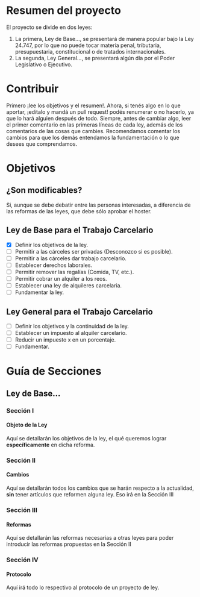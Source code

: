 # Resumen del proyecto
El proyecto se divide en dos leyes: 
1. La primera, Ley de Base..., se presentará de manera popular bajo la Ley 24.747, por lo que no puede tocar materia penal, tributaria, presupuestaria, constitucional o de tratados internacionales.
2. La segunda, Ley General..., se presentará algún día por el Poder Legislativo o Ejecutivo.

# Contribuir
Primero ¡lee los objetivos y el resumen!. Ahora, si tenés algo en lo que aportar, ¡editalo y mandá un pull request! podés renumerar o no hacerlo, ya que lo hará alguien después de todo.
Siempre, antes de cambiar algo, leer el primer comentario en las primeras líneas de cada ley, además de los comentarios de las cosas que cambies.
Recomendamos comentar los cambios para que los demás entendamos la fundamentación o lo que desees que comprendamos.

# Objetivos
## ¿Son modificables?
Si, aunque se debe debatir entre las personas interesadas, a diferencia de las reformas de las leyes, que debe sólo aprobar el hoster.
## Ley de Base para el Trabajo Carcelario
- [x] Definir los objetivos de la ley.
- [ ] Permitir a las cárceles ser privadas (Desconozco si es posible).
- [ ] Permitir a las cárceles dar trabajo carcelario.
- [ ] Establecer derechos laborales.
- [ ] Permitir remover las regalías (Comida, TV, etc.).
- [ ] Permitir cobrar un alquiler a los reos.
- [ ] Establecer una ley de alquileres carcelaria.
- [ ] Fundamentar la ley.
<!-- Desconozco alguna forma para que el Tesoro Nacional se financie de los alquileres de manera popular, ya que tomarlo sería un impuesto. -->

## Ley General para el Trabajo Carcelario
- [ ] Definir los objetivos y la continuidad de la ley.
- [ ] Establecer un impuesto al alquiler carcelario.
- [ ] Reducir un impuesto x en un porcentaje.
- [ ] Fundamentar.

# Guía de Secciones
## Ley de Base...
### Sección I
#### Objeto de la Ley
Aquí se detallarán los objetivos de la ley, el qué queremos lograr **específicamente** en dicha reforma.
### Sección II
#### Cambios <!-- Es necesario un mejor nombre. -->
Aquí se detallarán todos los cambios que se harán respecto a la actualidad, **sin** tener artículos que reformen alguna ley. Eso irá en la Sección III
### Sección III
#### Reformas
Aquí se detallarán las reformas necesarias a otras leyes para poder introducir las reformas propuestas en la Sección II
### Sección IV
#### Protocolo
Aquí irá todo lo respectivo al protocolo de un proyecto de ley.
